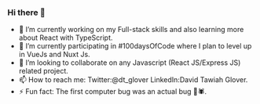 ### Hi there 👋

- 🔭 I’m currently working on my Full-stack skills and also learning more about React with TypeScript.
- 🌱 I’m currently participating in #100daysOfCode where I plan to level up in VueJs and Nuxt Js.
- 👯 I’m looking to collaborate on any Javascript (React JS/Express JS) related project.
- 📫 How to reach me: Twitter:@dt_glover LinkedIn:David Tawiah Glover.
- ⚡ Fun fact: The first computer bug was an actual bug 🐞🕷.

